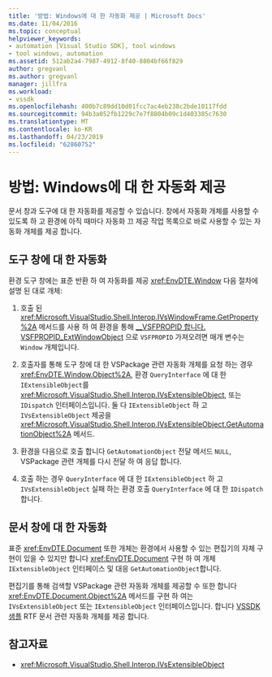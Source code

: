 ```yaml
---
title: '방법: Windows에 대 한 자동화 제공 | Microsoft Docs'
ms.date: 11/04/2016
ms.topic: conceptual
helpviewer_keywords:
- automation [Visual Studio SDK], tool windows
- tool windows, automation
ms.assetid: 512ab2a4-7987-4912-8f40-8804bf66f829
author: gregvanl
ms.author: gregvanl
manager: jillfra
ms.workload:
- vssdk
ms.openlocfilehash: 400b7c89dd10d01fcc7ac4eb238c2bde10117fdd
ms.sourcegitcommit: 94b3a052fb1229c7e7f8804b09c1d403385c7630
ms.translationtype: MT
ms.contentlocale: ko-KR
ms.lasthandoff: 04/23/2019
ms.locfileid: "62860752"
---
```

# <a name="how-to-provide-automation-for-windows"></a>방법: Windows에 대 한 자동화 제공

문서 창과 도구에 대 한 자동화를 제공할 수 있습니다. 창에서 자동화 개체를 사용할 수 있도록 하 고 환경에 아직 때마다 자동화 끄 제공 작업 목록으로 바로 사용할 수 있는 자동화 개체를 제공 합니다.

## <a name="automation-for-tool-windows"></a>도구 창에 대 한 자동화

환경 도구 창에는 표준 반환 하 여 자동화를 제공 <xref:EnvDTE.Window> 다음 절차에 설명 된 대로 개체:

1. 호출 된 <xref:Microsoft.VisualStudio.Shell.Interop.IVsWindowFrame.GetProperty%2A> 메서드를 사용 하 여 환경을 통해 [__VSFPROPID 합니다. VSFPROPID_ExtWindowObject](<xref:Microsoft.VisualStudio.Shell.Interop.__VSFPROPID.VSFPROPID_ExtWindowObject>) 으로 `VSFPROPID` 가져오려면 매개 변수는 `Window` 개체입니다.

2. 호출자를 통해 도구 창에 대 한 VSPackage 관련 자동화 개체를 요청 하는 경우 <xref:EnvDTE.Window.Object%2A>, 환경 `QueryInterface` 에 대 한 `IExtensibleObject`를 <xref:Microsoft.VisualStudio.Shell.Interop.IVsExtensibleObject>, 또는 `IDispatch` 인터페이스입니다. 둘 다 `IExtensibleObject` 하 고 `IVsExtensibleObject` 제공을 <xref:Microsoft.VisualStudio.Shell.Interop.IVsExtensibleObject.GetAutomationObject%2A> 메서드.

3. 환경을 다음으로 호출 합니다 `GetAutomationObject` 전달 메서드 `NULL`, VSPackage 관련 개체를 다시 전달 하 여 응답 합니다.

4. 호출 하는 경우 `QueryInterface` 에 대 한 `IExtensibleObject` 하 고 `IVsExtensibleObject` 실패 하는 환경 호출 `QueryInterface` 에 대 한 `IDispatch`합니다.

## <a name="automation-for-document-windows"></a>문서 창에 대 한 자동화

표준 <xref:EnvDTE.Document> 또한 개체는 환경에서 사용할 수 있는 편집기의 자체 구현이 있을 수 있지만 합니다 <xref:EnvDTE.Document> 구현 하 여 개체 `IExtensibleObject` 인터페이스 및 대응 `GetAutomationObject`합니다.

편집기를 통해 검색할 VSPackage 관련 자동화 개체를 제공할 수 또한 합니다 <xref:EnvDTE.Document.Object%2A> 메서드를 구현 하 여는 `IVsExtensibleObject` 또는 `IExtensibleObject` 인터페이스입니다. 합니다 [VSSDK 샘플](https://aka.ms/vs2015sdksamples) RTF 문서 관련 자동화 개체를 제공 합니다.

## <a name="see-also"></a>참고자료

- <xref:Microsoft.VisualStudio.Shell.Interop.IVsExtensibleObject>